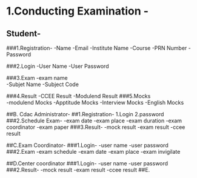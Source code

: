 				
# 1.Conducting Examination -
## Student-
###1.Registration-
			-Name
			-Email
			-Institute Name
			-Course
			-PRN Number
			-Password
			
###2.Login
			-User Name
			-User Password
  
###3.Exam
		  	-exam name   
			-Subjet Name 
			-Subject Code
		    				
			
###4.Result
			-CCEE Result
			-Modulend Result
###5.Mocks    
			-modulend Mocks
			-Apptitude Mocks
			-Interview Mocks
			-English Mocks
	
         
			
	
##B. Cdac Administrator-
##1.Registration-
	1.Login
	2.password
###2.Schedule Exam-
        -exam date
	-exam place
	-exam duration
        -exam coordinator
	-exam paper
 ###3.Result-
         -mock result
	 -exam result
         -ccee result

 ##C.Exam Coordinator-
 ###1.Login-
       -user name
	-user password
 ###2.Exam
       -exam schedule
       -exam date 
       -exam place
       -exam invigilate
       
##D.Center coordinator
###1.Login-
	-user name
	-user password
###2.Result- 
	 -mock result
	 -exam result
         -ccee result
##E.
